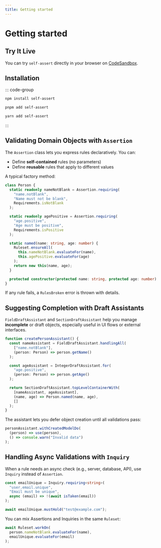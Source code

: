 ```yaml
---
title: Getting started
---
```


# Getting started

## Try It Live

You can try `self-assert` directly in your browser on [CodeSandbox](https://codesandbox.io/p/sandbox/github/self-assert/self-assert-react-demo).

## Installation

::: code-group

```sh [npm]
npm install self-assert
```

```sh [pnpm]
pnpm add self-assert
```

```sh [yarn]
yarn add self-assert
```

:::

## Validating Domain Objects with `Assertion`

The `Assertion` class lets you express rules declaratively. You can:

- Define **self-contained** rules (no parameters)
- Define **reusable** rules that apply to different values

A typical factory method:

```ts
class Person {
  static readonly nameNotBlank = Assertion.requiring(
    "name.notBlank",
    "Name must not be blank",
    Requirements.isNotBlank
  );

  static readonly agePositive = Assertion.requiring(
    "age.positive",
    "Age must be positive",
    Requirements.isPositive
  );

  static named(name: string, age: number) {
    Ruleset.ensureAll(
      this.nameNotBlank.evaluateFor(name),
      this.agePositive.evaluateFor(age)
    );
    return new this(name, age);
  }

  protected constructor(protected name: string, protected age: number) {}
}
```

If any rule fails, a `RulesBroken` error is thrown with details.

## Suggesting Completion with Draft Assistants

`FieldDraftAssistant` and `SectionDraftAssistant` help you manage
**incomplete** or draft objects, especially useful in UI flows or external interfaces.

```ts
function createPersonAssistant() {
  const nameAssistant = FieldDraftAssistant.handlingAll(
    ["name.notBlank"],
    (person: Person) => person.getName()
  );

  const ageAssistant = IntegerDraftAssistant.for(
    "age.positive",
    (person: Person) => person.getAge()
  );

  return SectionDraftAssistant.topLevelContainerWith(
    [nameAssistant, ageAssistant],
    (name, age) => Person.named(name, age),
    []
  );
}
```

The assistant lets you defer object creation until all validations pass:

```ts
personAssistant.withCreatedModelDo(
  (person) => use(person),
  () => console.warn("Invalid data")
);
```

## Handling Async Validations with `Inquiry`

When a rule needs an async check (e.g., server, database, API), use
`Inquiry` instead of `Assertion`.

```ts
const emailUnique = Inquiry.requiring<string>(
  "user.email.unique",
  "Email must be unique",
  async (email) => !(await isTaken(email))
);

await emailUnique.mustHold("test@example.com");
```

You can mix Assertions and Inquiries in the same `Ruleset`:

```ts
await Ruleset.workOn(
  person.nameNotBlank.evaluateFor(name),
  emailUnique.evaluateFor(email)
);
```
